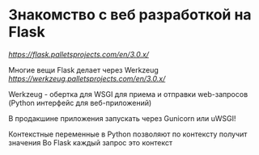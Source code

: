 # Знакомство с веб разработкой на Flask

_https://flask.palletsprojects.com/en/3.0.x/_

Многие вещи Flask делает через Werkzeug
_https://werkzeug.palletsprojects.com/en/3.0.x/_

Werkzeug - обертка для WSGI для приема и отправки web-запросов (Python интерфейс для веб-приложений)

В продакшине приложения запускать через Gunicorn или uWSGI! 

Контекстные переменные в Python позволяют по контексту получит значения
Во Flask каждый запрос это контекст